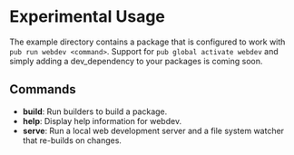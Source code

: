 # Experimental Usage

The example directory contains a package that is configured to work with
`pub run webdev <command>`. Support for `pub global activate webdev` and simply
adding a dev_dependency to your packages is coming soon.

## Commands

* __build__: Run builders to build a package.
* __help__: Display help information for webdev.
* __serve__: Run a local web development server and a file system watcher that
  re-builds on changes.
